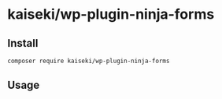 # kaiseki/wp-plugin-ninja-forms

## Install

```bash
composer require kaiseki/wp-plugin-ninja-forms
```

## Usage
